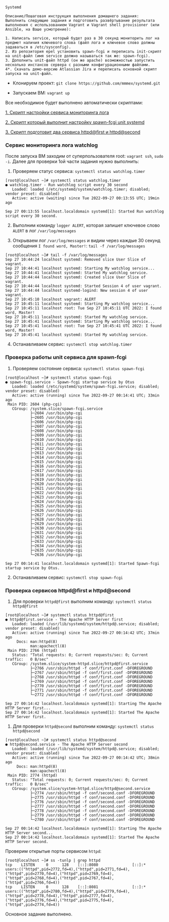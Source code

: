 ```
Systemd

Описание/Пошаговая инструкция выполнения домашнего задания:
Выполнить следующие задания и подготовить развёртывание результата выполнения с использованием Vagrant и Vagrant shell provisioner (или Ansible, на Ваше усмотрение):

1. Написать service, который будет раз в 30 секунд мониторить лог на предмет наличия ключевого слова (файл лога и ключевое слово должны задаваться в /etc/sysconfig).
2. Из репозитория epel установить spawn-fcgi и переписать init-скрипт на unit-файл (имя service должно называться так же: spawn-fcgi).
3. Дополнить unit-файл httpd (он же apache) возможностью запустить несколько инстансов сервера с разными конфигурационными файлами.
4*. Скачать демо-версию Atlassian Jira и переписать основной скрипт запуска на unit-файл.
```

* Клонируем проект: `git clone https://github.com/mmmex/systemd.git`

* Запускаем ВМ: `vagrant up`

Все необходимое будет выполнено автоматически скриптами:

[1. Скрипт настройки сервиса мониторинга лога](01init_service.sh)

[2. Скрипт который выполнит настройку spawn-fcgi unit systemd](02init_fcgi.sh)

[3. Скрипт подготовит два сервиса httpd@first и httpd@second](03change_httpd.sh)

### Сервис мониторинга лога watchlog

После запуска ВМ заходим от суперпользователя root: `vagrant ssh`, `sudo -i`. Далее для проверки 1ой части задания нужно выполнить:

1. Проверяем статус сервиса: `systemctl status watchlog.timer`

```shell
[root@localhost ~]# systemctl status watchlog.timer 
● watchlog.timer - Run watchlog script every 30 second
   Loaded: loaded (/etc/systemd/system/watchlog.timer; disabled; vendor preset: disabled)
   Active: active (waiting) since Tue 2022-09-27 00:13:55 UTC; 19min ago

Sep 27 00:13:55 localhost.localdomain systemd[1]: Started Run watchlog script every 30 second.
```

2. Выполним команду `logger ALERT`, которая запишет ключевое слово `ALERT` в лог `/var/log/messages`

3. Открываем лог `/var/log/messages` и видим через каждые 30 секунд сообщения `I found word, Master!`: `tail -f /var/log/messages`

```shell
[root@localhost ~]# tail -f /var/log/messages
Sep 27 10:44:24 localhost systemd: Removed slice User Slice of vagrant.
Sep 27 10:44:41 localhost systemd: Starting My watchlog service...
Sep 27 10:44:41 localhost systemd: Started My watchlog service.
Sep 27 10:44:44 localhost systemd: Created slice User Slice of vagrant.
Sep 27 10:44:44 localhost systemd: Started Session 4 of user vagrant.
Sep 27 10:44:44 localhost systemd-logind: New session 4 of user vagrant.
Sep 27 10:45:10 localhost vagrant: ALERT
Sep 27 10:45:11 localhost systemd: Starting My watchlog service...
Sep 27 10:45:11 localhost root: Tue Sep 27 10:45:11 UTC 2022: I found word, Master!
Sep 27 10:45:11 localhost systemd: Started My watchlog service.
Sep 27 10:45:41 localhost systemd: Starting My watchlog service...
Sep 27 10:45:41 localhost root: Tue Sep 27 10:45:41 UTC 2022: I found word, Master!
Sep 27 10:45:41 localhost systemd: Started My watchlog service.
```

4. Останавливаем сервис: `systemctl stop watchlog.timer`

### Проверка работы unit сервиса для spawn-fcgi

1. Проверяем состояние сервиса: `systemctl status spawn-fcgi`

```shell
[root@localhost ~]# systemctl status spawn-fcgi         
● spawn-fcgi.service - Spawn-fcgi startup service by Otus
   Loaded: loaded (/etc/systemd/system/spawn-fcgi.service; disabled; vendor preset: disabled)
   Active: active (running) since Tue 2022-09-27 00:14:41 UTC; 33min ago
 Main PID: 2604 (php-cgi)
   CGroup: /system.slice/spawn-fcgi.service
           ├─2604 /usr/bin/php-cgi
           ├─2605 /usr/bin/php-cgi
           ├─2606 /usr/bin/php-cgi
           ├─2607 /usr/bin/php-cgi
           ├─2608 /usr/bin/php-cgi
           ├─2609 /usr/bin/php-cgi
           ├─2610 /usr/bin/php-cgi
           ├─2611 /usr/bin/php-cgi
           ├─2612 /usr/bin/php-cgi
           ├─2613 /usr/bin/php-cgi
           ├─2614 /usr/bin/php-cgi
           ├─2615 /usr/bin/php-cgi
           ├─2616 /usr/bin/php-cgi
           ├─2617 /usr/bin/php-cgi
           ├─2618 /usr/bin/php-cgi
           ├─2619 /usr/bin/php-cgi
           ├─2620 /usr/bin/php-cgi
           ├─2621 /usr/bin/php-cgi
           ├─2622 /usr/bin/php-cgi
           ├─2623 /usr/bin/php-cgi
           ├─2624 /usr/bin/php-cgi
           ├─2625 /usr/bin/php-cgi
           ├─2626 /usr/bin/php-cgi
           ├─2627 /usr/bin/php-cgi
           ├─2628 /usr/bin/php-cgi
           ├─2629 /usr/bin/php-cgi
           ├─2630 /usr/bin/php-cgi
           ├─2631 /usr/bin/php-cgi
           ├─2632 /usr/bin/php-cgi
           ├─2633 /usr/bin/php-cgi
           ├─2634 /usr/bin/php-cgi
           ├─2635 /usr/bin/php-cgi
           └─2636 /usr/bin/php-cgi

Sep 27 00:14:41 localhost.localdomain systemd[1]: Started Spawn-fcgi startup service by Otus.
```

2. Останавливаем сервис: `systemctl stop spawn-fcgi`

### Проверка сервисов httpd@first и httpd@second

1. Для проверки `httpd@first` выполним команду: `systemctl status httpd@first`

```shell
[root@localhost ~]# systemctl status httpd@first
● httpd@first.service - The Apache HTTP Server first
   Loaded: loaded (/usr/lib/systemd/system/httpd@.service; disabled; vendor preset: disabled)
   Active: active (running) since Tue 2022-09-27 00:14:42 UTC; 37min ago
     Docs: man:httpd(8)
           man:apachectl(8)
 Main PID: 2766 (httpd)
   Status: "Total requests: 0; Current requests/sec: 0; Current traffic:   0 B/sec"
   CGroup: /system.slice/system-httpd.slice/httpd@first.service
           ├─2766 /usr/sbin/httpd -f conf/first.conf -DFOREGROUND
           ├─2767 /usr/sbin/httpd -f conf/first.conf -DFOREGROUND
           ├─2768 /usr/sbin/httpd -f conf/first.conf -DFOREGROUND
           ├─2769 /usr/sbin/httpd -f conf/first.conf -DFOREGROUND
           ├─2770 /usr/sbin/httpd -f conf/first.conf -DFOREGROUND
           ├─2771 /usr/sbin/httpd -f conf/first.conf -DFOREGROUND
           └─2772 /usr/sbin/httpd -f conf/first.conf -DFOREGROUND

Sep 27 00:14:42 localhost.localdomain systemd[1]: Starting The Apache HTTP Server first...
Sep 27 00:14:42 localhost.localdomain systemd[1]: Started The Apache HTTP Server first.
```

1. Для проверки `httpd@second` выполним команду: `systemctl status httpd@second`

```shell
[root@localhost ~]# systemctl status httpd@second
● httpd@second.service - The Apache HTTP Server second
   Loaded: loaded (/usr/lib/systemd/system/httpd@.service; disabled; vendor preset: disabled)
   Active: active (running) since Tue 2022-09-27 00:14:42 UTC; 38min ago
     Docs: man:httpd(8)
           man:apachectl(8)
 Main PID: 2774 (httpd)
   Status: "Total requests: 0; Current requests/sec: 0; Current traffic:   0 B/sec"
   CGroup: /system.slice/system-httpd.slice/httpd@second.service
           ├─2774 /usr/sbin/httpd -f conf/second.conf -DFOREGROUND
           ├─2775 /usr/sbin/httpd -f conf/second.conf -DFOREGROUND
           ├─2776 /usr/sbin/httpd -f conf/second.conf -DFOREGROUND
           ├─2777 /usr/sbin/httpd -f conf/second.conf -DFOREGROUND
           ├─2778 /usr/sbin/httpd -f conf/second.conf -DFOREGROUND
           ├─2779 /usr/sbin/httpd -f conf/second.conf -DFOREGROUND
           └─2780 /usr/sbin/httpd -f conf/second.conf -DFOREGROUND

Sep 27 00:14:42 localhost.localdomain systemd[1]: Starting The Apache HTTP Server second...
Sep 27 00:14:42 localhost.localdomain systemd[1]: Started The Apache HTTP Server second.
```

Проверим открытые порты сервисом `httpd`:

```shell
[root@localhost ~]# ss -tunlp | grep httpd
tcp    LISTEN     0      128    [::]:8080               [::]:*                   users:(("httpd",pid=2772,fd=4),("httpd",pid=2771,fd=4),("httpd",pid=2770,fd=4),("httpd",pid=2769,fd=4),("httpd",pid=2768,fd=4),("httpd",pid=2767,fd=4),("httpd",pid=2766,fd=4))
tcp    LISTEN     0      128    [::]:8081               [::]:*                   users:(("httpd",pid=2780,fd=4),("httpd",pid=2779,fd=4),("httpd",pid=2778,fd=4),("httpd",pid=2777,fd=4),("httpd",pid=2776,fd=4),("httpd",pid=2775,fd=4),("httpd",pid=2774,fd=4))
```

Основное задание выполнено.